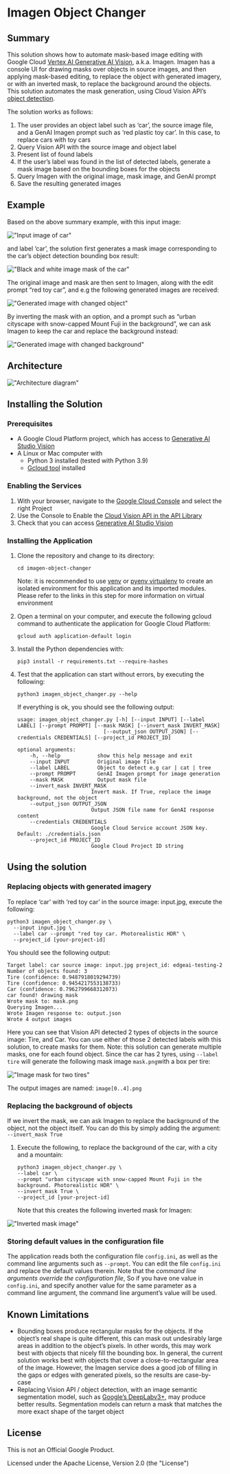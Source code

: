 # Imagen Object Changer

## Summary

This solution shows how to automate mask-based image editing with Google Cloud [Vertex AI Generative AI Vision](https://console.cloud.google.com/vertex-ai/generative/vision), a.k.a. Imagen.
Imagen has a console UI for drawing masks over objects in source images, and then applying mask-based editing, to replace the object with generated imagery, or with an inverted mask, to replace the background around the objects.
This solution automates the mask generation, using Cloud Vision API’s [object detection](https://cloud.google.com/vision/docs/object-localizer).

The solution works as follows:

1. The user provides an object label such as ‘car’, the source image file, and a GenAI Imagen prompt such as ‘red plastic toy car’. In this case, to replace cars with toy cars
2. Query Vision API with the source image and object label
3. Present list of found labels
4. If the user’s label was found in the list of detected labels, generate a mask image based on the bounding boxes for the objects
5. Query Imagen with the original image, mask image, and GenAI prompt
6. Save the resulting generated images

## Example

Based on the above summary example, with this input image:

!["Input image of car"](images/image1.jpg "Input image of car")

and label ‘car’, the solution first generates a mask image corresponding to the car’s object detection bounding box result:

!["Black and white image mask of the car"](images/image2.png "Black and white image mask of the car")

The original image and mask are then sent to Imagen, along with the edit prompt “red toy car”, and e.g the following generated images are received:

!["Generated image with changed object"](images/image3.png "Generated image with changed object")

By inverting the mask with an option, and a prompt such as “urban cityscape with snow-capped Mount Fuji in the background”, we can ask Imagen to keep the car and replace the background instead:

!["Generated image with changed background"](images/image4.png "Generated image with changed background")

## Architecture

!["Architecture diagram"](images/image5.png "Architecture diagram")

## Installing the Solution

### Prerequisites

* A Google Cloud Platform project, which has access to [Generative AI Studio Vision](https://console.cloud.google.com/vertex-ai/generative/vision)
* A Linux or Mac computer with
  * Python 3 installed (tested with Python 3.9)
  * [Gcloud tool](https://cloud.google.com/sdk/docs/install) installed

### Enabling the Services

1. With your browser, navigate to the [Google Cloud Console](https://console.cloud.google.com/home/dashboard) and select the right Project
2. Use the Console to Enable the [Cloud Vision API in the API Library](https://console.cloud.google.com/apis/library/vision.googleapis.com)
3. Check that you can access [Generative AI Studio Vision](https://console.cloud.google.com/vertex-ai/generative/vision)

### Installing the Application

1. Clone the repository and change to its directory:

    ```shell
    cd imagen-object-changer
    ```

    Note: it is recommended to use [venv](https://docs.python.org/3/library/venv.html) or [pyenv virtualenv](https://github.com/pyenv/pyenv-virtualenv) to create an isolated environment for this application and its imported modules. Please refer to the links in this step for more information on virtual environment

2. Open a terminal on your computer, and execute the following gcloud command to authenticate the application for Google Cloud Platform:

    ```shell
    gcloud auth application-default login
    ```

3. Install the Python dependencies with:

    ```shell
    pip3 install -r requirements.txt --require-hashes
    ```

4. Test that the application can start without errors, by executing the following:

    ```shell
    python3 imagen_object_changer.py --help
    ```

    If everything is ok, you should see the following output:

    ```text
    usage: imagen_object_changer.py [-h] [--input INPUT] [--label LABEL] [--prompt PROMPT] [--mask MASK] [--invert_mask INVERT_MASK]
                                [--output_json OUTPUT_JSON] [--credentials CREDENTIALS] [--project_id PROJECT_ID]

    optional arguments:
        -h, --help            show this help message and exit
        --input INPUT         Original image file
        --label LABEL         Object to detect e.g car | cat | tree
        --prompt PROMPT       GenAI Imagen prompt for image generation
        --mask MASK           Output mask file
        --invert_mask INVERT_MASK
                            Invert mask. If True, replace the image background, not the object
        --output_json OUTPUT_JSON
                            Output JSON file name for GenAI response content
        --credentials CREDENTIALS
                            Google Cloud Service account JSON key. Default: ./credentials.json
        --project_id PROJECT_ID
                            Google Cloud Project ID string
    ```

## Using the solution

### Replacing objects with generated imagery

To replace ‘car’ with ‘red toy car’ in the source image: input.jpg, execute the following:

```shell
python3 imagen_object_changer.py \
  --input input.jpg \
  --label car --prompt "red toy car. Photorealistic HDR" \
  --project_id [your-project-id]
```

You should see the following output:

```text
Target label: car source image: input.jpg project_id: edgeai-testing-2
Number of objects found: 3
Tire (confidence: 0.9487918019294739)
Tire (confidence: 0.9454217553138733)
Car (confidence: 0.7962799668312073)
car found! drawing mask
Wrote mask to: mask.png
Querying Imagen...
Wrote Imagen response to: output.json
Wrote 4 output images
```

Here you can see that Vision API detected 2 types of objects in the source image: Tire, and Car. You can use either of those 2 detected labels with this solution, to create masks for them. Note: this solution can generate multiple masks, one for each found object. Since the car has 2 tyres, using `--label tire` will generate the following mask image `mask.png`with a box per tire:

!["Image mask for two tires"](images/image6.png "Image mask for two tires")

The output images are named: `image[0..4].png`

### Replacing the background of objects

If we invert the mask, we can ask Imagen to replace the background of the object, not the object itself. You can do this by simply adding the argument: `--invert_mask True`

1. Execute the following, to replace the background of the car, with a city and a mountain:

    ```shell
    python3 imagen_object_changer.py \
    --label car \
    --prompt "urban cityscape with snow-capped Mount Fuji in the background. Photorealistic HDR" \
    --invert_mask True \
    --project_id [your-project-id]
    ```

    Note that this creates the following inverted mask for Imagen:

!["Inverted mask image"](images/image7.png "Inverted mask image")

### Storing default values in the configuration file

The application reads both the configuration file `config.ini`, as well as the command line arguments such as `--prompt`.
You can edit the file `config.ini` and replace the default values therein.
Note that the _command line arguments override the configuration file_,
So if you have one value in `config.ini`, and specify another value for the same parameter as a command line argument, the command line argument’s value will be used.

## Known Limitations

* Bounding boxes produce rectangular masks for the objects.
  If the object’s real shape is quite different, this can mask out undesirably large areas in addition to the object’s pixels.
  In other words, this may work best with objects that nicely fill the bounding box.
  In general, the current solution works best with objects that cover a close-to-rectangular area of the image. However, the Imagen service does a good job of filling in the gaps or edges with generated pixels, so the results are case-by-case
* Replacing Vision API / object detection, with an image semantic segmentation model,
  such as [Google’s DeepLabv3+](https://console.cloud.google.com/vertex-ai/publishers/google/model-garden/imagesegmentation-deeplabv3), may produce better results.
  Segmentation models can return a mask that matches the more exact shape of the target object

## License

This is not an Official Google Product.

Licensed under the Apache License, Version 2.0 (the "License")
